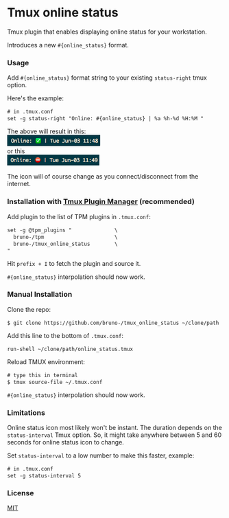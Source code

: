 # Tmux online status

Tmux plugin that enables displaying online status for your workstation.

Introduces a new `#{online_status}` format.

### Usage

Add `#{online_status}` format string to your existing `status-right` tmux
option.

Here's the example:

    # in .tmux.conf
    set -g status-right "Online: #{online_status} | %a %h-%d %H:%M "

The above will result in this:<br/>
![online indicator](/screenshots/online_indicator.png)<br/>
or this<br/>
![offline indicator](/screenshots/offline_indicator.png)<br/>

The icon will of course change as you connect/disconnect from the internet.

### Installation with [Tmux Plugin Manager](https://github.com/bruno-/tpm) (recommended)

Add plugin to the list of TPM plugins in `.tmux.conf`:

    set -g @tpm_plugins "              \
      bruno-/tpm                       \
      bruno-/tmux_online_status        \
    "

Hit `prefix + I` to fetch the plugin and source it.

`#{online_status}` interpolation should now work.

### Manual Installation

Clone the repo:

    $ git clone https://github.com/bruno-/tmux_online_status ~/clone/path

Add this line to the bottom of `.tmux.conf`:

    run-shell ~/clone/path/online_status.tmux

Reload TMUX environment:

    # type this in terminal
    $ tmux source-file ~/.tmux.conf

`#{online_status}` interpolation should now work.

### Limitations

Online status icon most likely won't be instant. The duration depends on the
`status-interval` Tmux option. So, it might take anywhere between 5 and 60
seconds for online status icon to change.

Set `status-interval` to a low number to make this faster, example:

    # in .tmux.conf
    set -g status-interval 5

### License

[MIT](LICENSE.md)
